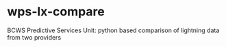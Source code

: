 # wps-lx-compare
BCWS Predictive Services Unit: python based comparison of lightning data from two providers
